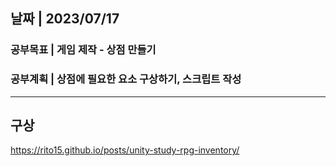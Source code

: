 ## 날짜 | 2023/07/17   
### 공부목표 | 게임 제작 - 상점 만들기
### 공부계획 | 상점에 필요한 요소 구상하기, 스크립트 작성
* * *
## 구상

https://rito15.github.io/posts/unity-study-rpg-inventory/   
